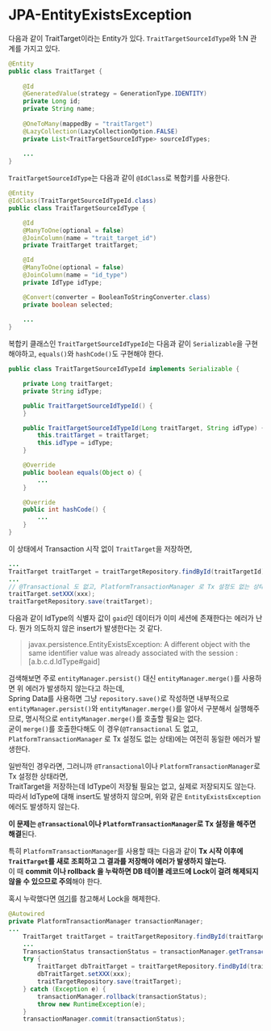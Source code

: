 # JPA-EntityExistsException

다음과 같이 TraitTarget이라는 Entity가 있다. `TraitTargetSourceIdType`와 1:N 관계를 가지고 있다.

```java
@Entity
public class TraitTarget {
    
    @Id
    @GeneratedValue(strategy = GenerationType.IDENTITY)
    private Long id;
    private String name;
    
    @OneToMany(mappedBy = "traitTarget")
    @LazyCollection(LazyCollectionOption.FALSE)
    private List<TraitTargetSourceIdType> sourceIdTypes;
    
    ...
}
```

`TraitTargetSourceIdType`는 다음과 같이 `@IdClass`로 복합키를 사용한다.

```java
@Entity
@IdClass(TraitTargetSourceIdTypeId.class)
public class TraitTargetSourceIdType {

    @Id
    @ManyToOne(optional = false)
    @JoinColumn(name = "trait_target_id")
    private TraitTarget traitTarget;

    @Id
    @ManyToOne(optional = false)
    @JoinColumn(name = "id_type")
    private IdType idType;

    @Convert(converter = BooleanToStringConverter.class)
    private boolean selected;
    
    ...
}
```

복합키 클래스인 `TraitTargetSourceIdTypeId`는 다음과 같이 `Serializable`을 구현해야하고, `equals()`와 `hashCode()`도 구현해야 한다.

```java
public class TraitTargetSourceIdTypeId implements Serializable {

    private Long traitTarget;
    private String idType;

    public TraitTargetSourceIdTypeId() {
    }

    public TraitTargetSourceIdTypeId(Long traitTarget, String idType) {
        this.traitTarget = traitTarget;
        this.idType = idType;
    }

    @Override
    public boolean equals(Object o) {
        ...
    }

    @Override
    public int hashCode() {
        ...
    }
}
```

이 상태에서 Transaction 시작 없이 `TraitTarget`을 저장하면,

```java
...
TraitTarget traitTarget = traitTargetRepository.findById(traitTargetId).orElseThrow(() -> new RuntimeException());
...
// @Transactional 도 없고, PlatformTransactionManager 로 Tx 설정도 없는 상태에서
traitTarget.setXXX(xxx);
traitTargetRepository.save(traitTarget);
```

다음과 같이 IdType의 식별자 값이 `gaid`인 데이터가 이미 세션에 존재한다는 에러가 난다. 뭔가 의도하지 않은 insert가 발생한다는 것 같다.

>javax.persistence.EntityExistsException: A different object with the same identifier value was already associated with the session : [a.b.c.d.IdType#gaid]

검색해보면 주로 `entityManager.persist()` 대신 `entityManager.merge()`를 사용하면 위 에러가 발생하지 않는다고 하는데,  
Spring Data를 사용하면 그냥 `repository.save()`로 작성하면 내부적으로 `entityManager.persist()`와 `entityManager.merge()`를 알아서 구분해서 실행해주므로, 명시적으로 `entityManager.merge()`를 호출할 필요는 없다.  
굳이 `merge()`를 호출한다해도 이 경우(`@Transactional` 도 없고, `PlatformTransactionManager` 로 Tx 설정도 없는 상태)에는 여전히 동일한 에러가 발생한다.

일반적인 경우라면, 그러니까 `@Transactional`이나 `PlatformTransactionManager`로 Tx 설정한 상태라면,  
TraitTarget을 저장하는데 IdType이 저장될 필요는 없고, 실제로 저장되지도 않는다. 따라서 IdType에 대해 insert도 발생하지 않으며, 위와 같은 `EntityExistsException` 에러도 발생하지 않는다.

**이 문제는 `@Transactional`이나 `PlatformTransactionManager`로 Tx 설정을 해주면 해결**된다.

특히 `PlatformTransactionManager`를 사용할 때는 다음과 같이 **Tx 시작 이후에 `TraitTarget`를 새로 조회하고 그 결과를 저장해야 에러가 발생하지 않는다.**  
이 때 **commit 이나 rollback 을 누락하면 DB 테이블 레코드에 Lock이 걸려 해제되지 않을 수 있으므로 주의**해야 한다.

혹시 누락했다면 [여기](https://github.com/HomoEfficio/dev-tips/blob/master/Spring-PlatformTransactionManager-Commit-누락-시-DB-Lock-해제.md)를 참고해서 Lock을 해제한다.

```java
@Autowired
private PlatformTransactionManager transactionManager;
...
    TraitTarget traitTarget = traitTargetRepository.findById(traitTargetId).orElseThrow(() -> new RuntimeException());
    ...
    TransactionStatus transactionStatus = transactionManager.getTransaction(new DefaultTransactionDefinition());
    try {
        TraitTarget dbTraitTarget = traitTargetRepository.findById(traitTarget.getId()).orElseThrow(() -> new RuntimeException());
        dbTraitTarget.setXXX(xxx);
        traitTargetRepository.save(traitTarget);
    } catch (Exception e) {
        transactionManager.rollback(transactionStatus);
        throw new RuntimeException(e);
    }
    transactionManager.commit(transactionStatus);
  ```
```


